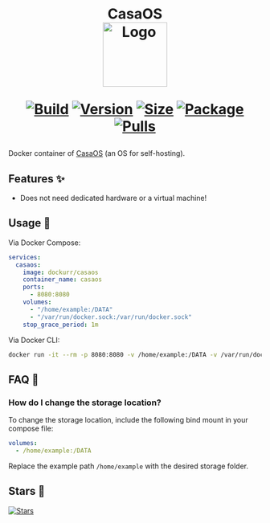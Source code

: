 <h1 align="center">CasaOS<br />
<div align="center">
<a href="https://github.com/dockur/casaos"><img src="https://raw.githubusercontent.com/dockur/casaos/master/.github/logo.png" title="Logo" style="max-width:100%;" width="128" /></a>
</div>
<div align="center">

[![Build]][build_url]
[![Version]][tag_url]
[![Size]][tag_url]
[![Package]][pkg_url]
[![Pulls]][hub_url]

</div></h1>

Docker container of [CasaOS](https://casaos.zimaspace.com/) (an OS for self-hosting).

## Features ✨

* Does not need dedicated hardware or a virtual machine!

## Usage  🐳

Via Docker Compose:

```yaml
services:
  casaos:
    image: dockurr/casaos
    container_name: casaos
    ports:
      - 8080:8080
    volumes:
      - "/home/example:/DATA"
      - "/var/run/docker.sock:/var/run/docker.sock"
    stop_grace_period: 1m
```

Via Docker CLI:

```bash
docker run -it --rm -p 8080:8080 -v /home/example:/DATA -v /var/run/docker.sock:/var/run/docker.sock --stop-timeout 60 dockurr/casaos
```

## FAQ 💬

### How do I change the storage location?

  To change the storage location, include the following bind mount in your compose file:

  ```yaml
  volumes:
    - /home/example:/DATA
  ```

  Replace the example path `/home/example` with the desired storage folder.

## Stars 🌟
[![Stars](https://starchart.cc/dockur/casaos.svg?variant=adaptive)](https://starchart.cc/dockur/casaos)

[build_url]: https://github.com/dockur/casaos/
[hub_url]: https://hub.docker.com/r/dockurr/casaos
[tag_url]: https://hub.docker.com/r/dockurr/casaos/tags
[pkg_url]: https://github.com/dockur/casaos/pkgs/container/casaos

[Build]: https://github.com/dockur/casaos/actions/workflows/build.yml/badge.svg
[Size]: https://img.shields.io/docker/image-size/dockurr/casaos/latest?color=066da5&label=size
[Pulls]: https://img.shields.io/docker/pulls/dockurr/casaos.svg?style=flat&label=pulls&logo=docker
[Version]: https://img.shields.io/docker/v/dockurr/casaos/latest?arch=amd64&sort=semver&color=066da5
[Package]:https://img.shields.io/badge/dynamic/json?url=https%3A%2F%2Fipitio.github.io%2Fbackage%2Fdockur%2Fcasaos%2Fcasaos.json&query=%24.downloads&logo=github&style=flat&color=066da5&label=pulls


